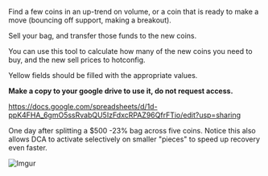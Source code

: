 
Find a few coins in an up-trend on volume, or a coin that is ready to make a move (bouncing off support, making a breakout).

Sell your bag, and transfer those funds to the new coins.

You can use this tool to calculate how many of the new coins you need to buy, and the new sell prices to hotconfig.

Yellow fields should be filled with the appropriate values.


**Make a copy to your google drive to use it, do not request access.**

https://docs.google.com/spreadsheets/d/1d-ppK4FHA_6gmO5ssRvabQU5IzFdxcRPAZ96QfrFTio/edit?usp=sharing


One day after splitting a $500 -23% bag across five coins.  Notice this also allows DCA to activate selectively on smaller "pieces" to speed up recovery even faster.

![Imgur](https://i.imgur.com/kwqpdVc.png)

